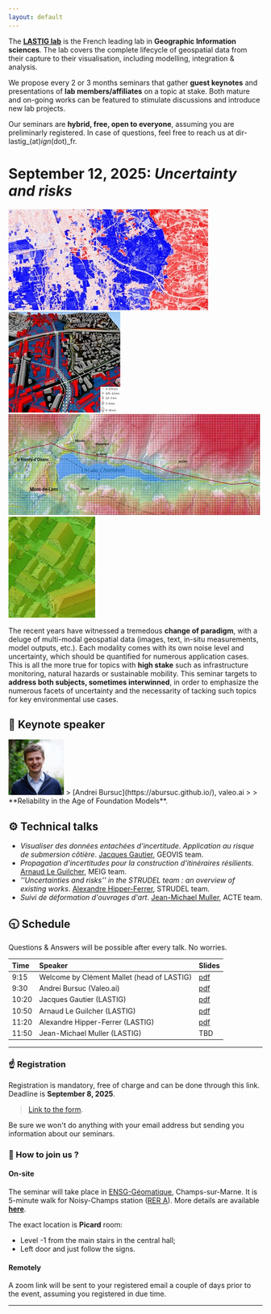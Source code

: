 ```yaml
---
layout: default
---
```


The [**LASTIG lab**](https://www.umr-lastig.fr/) is the French leading lab in **Geographic Information sciences**. The lab covers the complete lifecycle of geospatial data from their capture to their visualisation, including modelling, integration & analysis.

We propose every 2 or 3 months seminars that gather **guest keynotes** and presentations of **lab members/affiliates** on a topic at stake. Both mature and on-going works can be featured to stimulate discussions and introduce new lab projects.

Our seminars are **hybrid, free, open to everyone**, assuming you are preliminarly registered. In case of questions, feel free to reach us at dir-lastig_(at)_ign_(dot)_fr.

<a id="news"></a>
# September 12, 2025: _Uncertainty and risks_

![Semantics](documents/adrien.jpg) ![Flooding](documents/octave.jpg) ![Localization](documents/mattia.jpg)![Disparity](documents/teng.jpg)

The recent years have witnessed a tremedous **change of paradigm**, with a deluge of multi-modal geospatial data (images, text, in-situ measurements, model outputs, etc.). Each modality comes with its own noise level and uncertainty, which should be quantified for numerous application cases. 
This is all the more true for topics with **high stake** such as infrastructure monitoring, natural hazards or sustainable mobility.
This seminar targets to **address both subjects, sometimes interwinned**, in order to emphasize the numerous facets of uncertainty and the necessarity of tacking such topics for key environmental use cases.

## 👑 Keynote speaker

<img src="documents/abursuc.jpg" width="110" />
> [Andrei Bursuc](https://abursuc.github.io/), valeo.ai
>
> **Reliability in the Age of Foundation Models**.

## ⚙ Technical talks

*   _Visualiser des données entachées d'incertitude. Application au risque de submersion côtière_. [Jacques Gautier](https://www.umr-lastig.fr/jacques-gautier/), GEOVIS team.
*   _Propagation d'incertitudes pour la construction d'itinéraires résilients_. [Arnaud Le Guilcher](https://www.umr-lastig.fr/aleguilcher_homepage/), MEIG team.
*   _''Uncertainties and risks'' in the STRUDEL team : an overview of existing works_. [Alexandre Hipper-Ferrer](https://ahippert.github.io/), STRUDEL team.
*    _Suivi de déformation d'ouvrages d'art_. [Jean-Michael Muller](https://www.umr-lastig.fr/jmmuller_lastig_homepage/), ACTE team.

## 🕤 Schedule
Questions & Answers will be possible after every talk. No worries.

| Time        | Speaker          | Slides |
|:-------------|:------------------|:------|
| 9:15           | Welcome by Clément Mallet (head of LASTIG)|[pdf](documents/SemThematique_LASTIG_Mallet_12092025.pdf)  |
| 9:30           | Andrei Bursuc (Valeo.ai) |[pdf](documents/SemThematique_LASTIG_Bursuc_12092025.pdf)   |
| 10:20 | Jacques Gautier (LASTIG)   | [pdf](documents/SemThematique_LASTIG_Gautier_12092025.pdf)  |
| 10:50   | Arnaud Le Guilcher (LASTIG)      | [pdf](documents/SemThematique_LASTIG_LeGuilcher_12092025.pdf)   |
| 11:20 | Alexandre Hipper-Ferrer (LASTIG) | [pdf](documents/SemThematique_LASTIG_HippertFerrer_12092025.pdf)  |
| 11:50 | Jean-Michael Muller (LASTIG)   | TBD  |

* * *

### ☝ Registration
Registration is mandatory, free of charge and can be done through this link.
Deadline is **September 8, 2025**.
> [Link to the form](https://forms.cloud.microsoft/Pages/ResponsePage.aspx?id=EP0g8syDRUiFYPEzSGxLGHWNCXfhXVBFqi4ThU2Xe5FUNDIySDRZQzA4M002OEU1MDlNRlA4MVRGUy4u).

Be sure we won't do anything with your email address but sending you information about our seminars.

### 🎯 How to join us ?

#### On-site
The seminar will take place in [ENSG-Géomatique](https://ensg.eu/fr), Champs-sur-Marne. It is 5-minute walk for Noisy-Champs station ([RER A](https://www.ratp.fr/plans-lignes/rer/a)). More details are available **[here](https://ensg.eu/en/node/62)**.

The exact location is **Picard** room:
 - Level -1 from the main stairs in the central hall;
 - Left door and just follow the signs. 


#### Remotely
A zoom link will be sent to your registered email a couple of days prior to the event, assuming you registered in due time.

* * *

